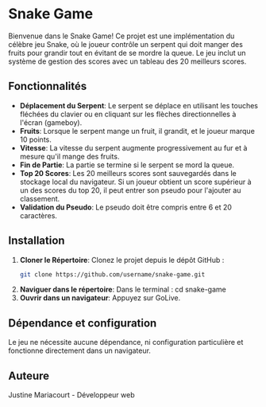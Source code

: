 # Snake Game

Bienvenue dans le Snake Game! Ce projet est une implémentation du célèbre jeu Snake, où le joueur contrôle un serpent qui doit manger des fruits pour grandir tout en évitant de se mordre la queue. Le jeu inclut un système de gestion des scores avec un tableau des 20 meilleurs scores.

## Fonctionnalités

- **Déplacement du Serpent**: Le serpent se déplace en utilisant les touches fléchées du clavier ou en cliquant sur les flèches directionnelles à l'écran (gameboy).
- **Fruits**: Lorsque le serpent mange un fruit, il grandit, et le joueur marque 10 points.
- **Vitesse**: La vitesse du serpent augmente progressivement au fur et à mesure qu'il mange des fruits.
- **Fin de Partie**: La partie se termine si le serpent se mord la queue.
- **Top 20 Scores**: Les 20 meilleurs scores sont sauvegardés dans le stockage local du navigateur. Si un joueur obtient un score supérieur à un des scores du top 20, il peut entrer son pseudo pour l'ajouter au classement.
- **Validation du Pseudo**: Le pseudo doit être compris entre 6 et 20 caractères.

## Installation

1. **Cloner le Répertoire**:
   Clonez le projet depuis le dépôt GitHub :
   ```bash
   git clone https://github.com/username/snake-game.git
2. **Naviguer dans le répertoire**:
   Dans le terminal : cd snake-game
3. **Ouvrir dans un navigateur**:
    Appuyez sur GoLive.

## Dépendance et configuration

Le jeu ne nécessite aucune dépendance, ni configuration particulière et fonctionne directement dans un navigateur.

## Auteure

Justine Mariacourt - Développeur web
